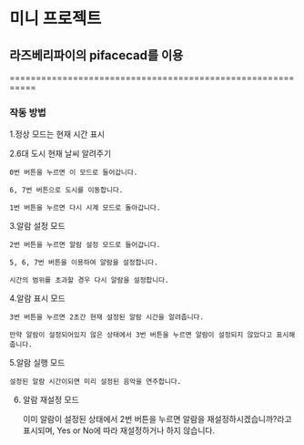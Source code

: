 # 미니 프로젝트
## 라즈베리파이의 pifacecad를 이용

===========================================================

### 작동 방법
1.정상 모드는 현재 시간 표시

2.6대 도시 현재 날씨 알려주기

    0번 버튼을 누르면 이 모드로 들어갑니다. 

    6, 7번 버튼으로 도시를 이동합니다.

    1번 버튼을 누르면 다시 시계 모드로 돌아갑니다.

3.알람 설정 모드

    2번 버튼을 누르면 알람 설정 모드로 들어갑니다.

    5, 6, 7번 버튼을 이용하여 알람을 설정합니다.

    시간의 범위를 초과할 경우 다시 알람을 설정합니다.

4.알람 표시 모드

    3번 버튼을 누르면 2초간 현재 설정된 알람 시간을 알려줍니다.

    만약 알람이 설정되어있지 않은 상태에서 3번 버튼을 누르면 알람이 설정되지 않았다고 표시해줍니다.

5.알람 실행 모드
 
    설정된 알람 시간이되면 미리 설정된 음악을 연주합니다.
    
6. 알람 재설정 모드
    
    이미 알람이 설정된 상태에서 2번 버튼을 누르면 알람을 재설정하시겠습니까?라고 표시되며, Yes or No에 따라 재설정하거나 하지 않습니다. 
       
  
